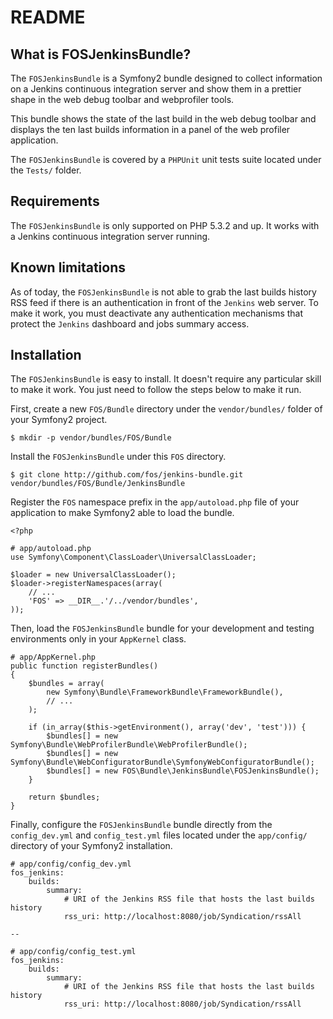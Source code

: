 README
======

What is FOSJenkinsBundle?
-------------------------

The `FOSJenkinsBundle` is a Symfony2 bundle designed to collect information on a
Jenkins continuous integration server and show them in a prettier shape in the 
web debug toolbar and webprofiler tools.

This bundle shows the state of the last build in the web debug toolbar and
displays the ten last builds information in a panel of the web profiler
application.

The `FOSJenkinsBundle` is covered by a `PHPUnit` unit tests suite located under
the `Tests/` folder.

Requirements
------------

The `FOSJenkinsBundle` is only supported on PHP 5.3.2 and up. It works with a
Jenkins continuous integration server running.

Known limitations
-----------------

As of today, the `FOSJenkinsBundle` is not able to grab the last builds history
RSS feed if there is an authentication in front of the `Jenkins` web server. To 
make it work, you must deactivate any authentication mechanisms that protect the
`Jenkins` dashboard and jobs summary access.

Installation
------------

The `FOSJenkinsBundle` is easy to install. It doesn't require any particular
skill to make it work. You just need to follow the steps below to make it run.

First, create a new `FOS/Bundle` directory under the `vendor/bundles/` folder of 
your Symfony2 project.

    $ mkdir -p vendor/bundles/FOS/Bundle

Install the `FOSJenkinsBundle` under this `FOS` directory.

    $ git clone http://github.com/fos/jenkins-bundle.git vendor/bundles/FOS/Bundle/JenkinsBundle

Register the `FOS` namespace prefix in the `app/autoload.php` file of your
application to make Symfony2 able to load the bundle.

    <?php

    # app/autoload.php
    use Symfony\Component\ClassLoader\UniversalClassLoader;

    $loader = new UniversalClassLoader();
    $loader->registerNamespaces(array(
        // ...
        'FOS' => __DIR__.'/../vendor/bundles',
    ));

Then, load the `FOSJenkinsBundle` bundle for your development and testing
environments only in your `AppKernel` class.

    # app/AppKernel.php
    public function registerBundles()
    {
        $bundles = array(
            new Symfony\Bundle\FrameworkBundle\FrameworkBundle(),
            // ...
        );

        if (in_array($this->getEnvironment(), array('dev', 'test'))) {
            $bundles[] = new Symfony\Bundle\WebProfilerBundle\WebProfilerBundle();
            $bundles[] = new Symfony\Bundle\WebConfiguratorBundle\SymfonyWebConfiguratorBundle();
            $bundles[] = new FOS\Bundle\JenkinsBundle\FOSJenkinsBundle();
        }

        return $bundles;
    }

Finally, configure the `FOSJenkinsBundle` bundle directly from the 
`config_dev.yml` and `config_test.yml` files located under the `app/config/`
directory of your Symfony2 installation.

    # app/config/config_dev.yml
    fos_jenkins:
        builds:
            summary:
                # URI of the Jenkins RSS file that hosts the last builds history
                rss_uri: http://localhost:8080/job/Syndication/rssAll

    --

    # app/config/config_test.yml
    fos_jenkins:
        builds:
            summary:
                # URI of the Jenkins RSS file that hosts the last builds history
                rss_uri: http://localhost:8080/job/Syndication/rssAll
